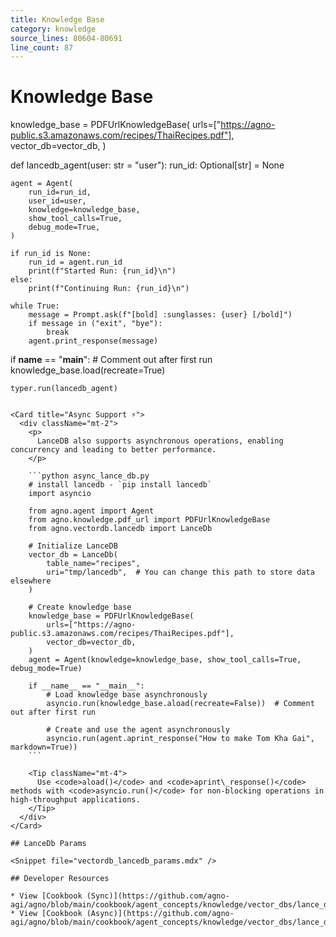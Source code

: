 ```yaml
---
title: Knowledge Base
category: knowledge
source_lines: 80604-80691
line_count: 87
---
```


# Knowledge Base
knowledge_base = PDFUrlKnowledgeBase(
    urls=["https://agno-public.s3.amazonaws.com/recipes/ThaiRecipes.pdf"],
    vector_db=vector_db,
)

def lancedb_agent(user: str = "user"):
    run_id: Optional[str] = None

    agent = Agent(
        run_id=run_id,
        user_id=user,
        knowledge=knowledge_base,
        show_tool_calls=True,
        debug_mode=True,
    )

    if run_id is None:
        run_id = agent.run_id
        print(f"Started Run: {run_id}\n")
    else:
        print(f"Continuing Run: {run_id}\n")

    while True:
        message = Prompt.ask(f"[bold] :sunglasses: {user} [/bold]")
        if message in ("exit", "bye"):
            break
        agent.print_response(message)

if __name__ == "__main__":
    # Comment out after first run
    knowledge_base.load(recreate=True)

    typer.run(lancedb_agent)
```

<Card title="Async Support ⚡">
  <div className="mt-2">
    <p>
      LanceDB also supports asynchronous operations, enabling concurrency and leading to better performance.
    </p>

    ```python async_lance_db.py
    # install lancedb - `pip install lancedb`
    import asyncio

    from agno.agent import Agent
    from agno.knowledge.pdf_url import PDFUrlKnowledgeBase
    from agno.vectordb.lancedb import LanceDb

    # Initialize LanceDB
    vector_db = LanceDb(
        table_name="recipes",
        uri="tmp/lancedb",  # You can change this path to store data elsewhere
    )

    # Create knowledge base
    knowledge_base = PDFUrlKnowledgeBase(
        urls=["https://agno-public.s3.amazonaws.com/recipes/ThaiRecipes.pdf"],
        vector_db=vector_db,
    )
    agent = Agent(knowledge=knowledge_base, show_tool_calls=True, debug_mode=True)

    if __name__ == "__main__":
        # Load knowledge base asynchronously
        asyncio.run(knowledge_base.aload(recreate=False))  # Comment out after first run

        # Create and use the agent asynchronously
        asyncio.run(agent.aprint_response("How to make Tom Kha Gai", markdown=True))
    ```

    <Tip className="mt-4">
      Use <code>aload()</code> and <code>aprint\_response()</code> methods with <code>asyncio.run()</code> for non-blocking operations in high-throughput applications.
    </Tip>
  </div>
</Card>

## LanceDb Params

<Snippet file="vectordb_lancedb_params.mdx" />

## Developer Resources

* View [Cookbook (Sync)](https://github.com/agno-agi/agno/blob/main/cookbook/agent_concepts/knowledge/vector_dbs/lance_db/lance_db.py)
* View [Cookbook (Async)](https://github.com/agno-agi/agno/blob/main/cookbook/agent_concepts/knowledge/vector_dbs/lance_db/async_lance_db.py)


